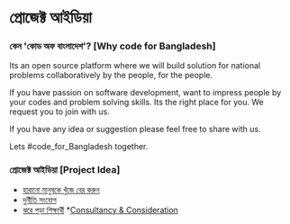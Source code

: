 # প্রোজেক্ট আইডিয়া


### কেন 'কোড অফ বাংলাদেশ'? [Why code for Bangladesh]
Its an open source platform where we will build solution for national problems collaboratively 
by the people, for the people.

If you have passion on software development, want to impress people by your codes and problem 
solving skills. Its the right place for you. We request you to join with us.

If you have any idea or suggestion please feel free to share with us.

Lets #code_for_Bangladesh together.
 


### প্রোজেক্ট আইডিয়া [Project Idea]
* [হারানো মানুষকে খুঁজে বের করুন](../master/docs/missing-person-app.md)
* [দুর্নীতি সংযোগ](../master/docs/corruption-linker.md)
* [ঝরে পড়া শিক্ষার্থী](../master/docs/education_dropouts.md)
*[Consultancy & Consideration](../master/docs/Consultancy_and_Consideration.md)
